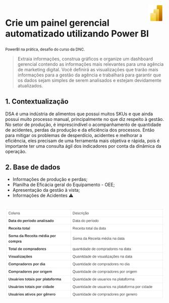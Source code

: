 <img align="right" width="50" height="50" src="images/powerBI.png"/>

# Crie um painel gerencial automatizado utilizando Power BI

<sub> PowerBI na prática, desafio do curso da DNC. </sub>

> Extraia informações, construa gráficos e organize um dashboard gerencial contendo as informações mais relevantes para uma agência de marketing digital. Você definirá as visualizações que trarão mais informações para a gestão da agência e trabalhará para garantir que os dados sejam simples de serem analisados e estejam devidamente atualizados.

## 1. Contextualização

DSA é uma indústria de alimentos que possui muitos SKUs e que ainda possui muito processo manual, principalmente no que diz respeito à gestão. No setor de produção, é imprescindível o acompanhamento de quantidade de acidentes, perdas da produção e da eficiência dos processos. Então para mitigar os problemas de desperdício, acidentes e melhorar a eficiência, eles precisam de uma ferramenta mais objetiva e rápida, pois é importante ter uma consulta ágil dos indicadores por conta da dinâmica da operação.

## 2. Base de dados

- Informações de produção e perdas;
- Planilha de Eficácia geral do Equipamento - OEE;
- Apresentação da gestão à vista;
- Informações de Acidentes ⚠️
<br>

<img align="center" src="images/table.png"/>

> 
